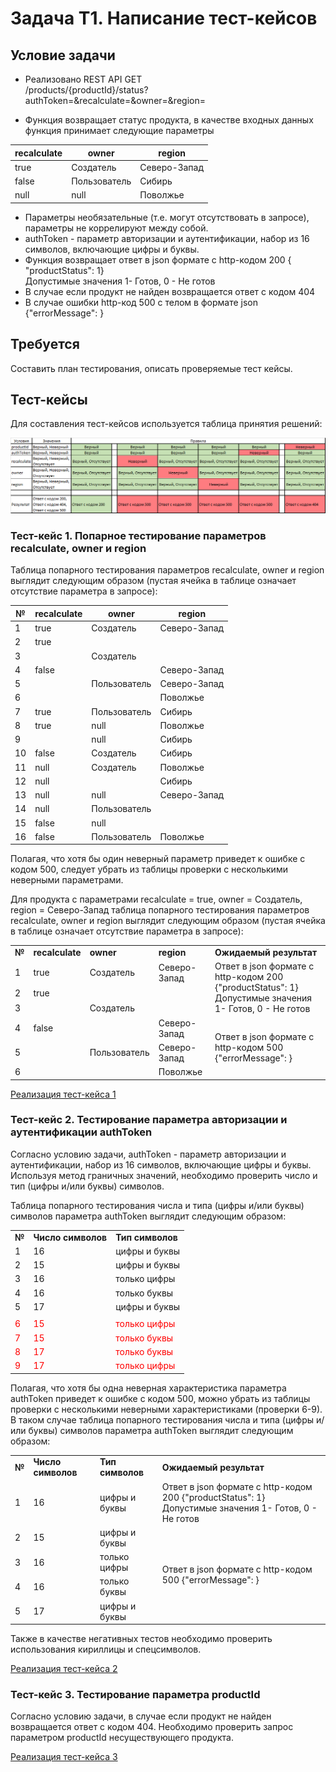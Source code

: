 # Задача Т1. Написание тест-кейсов

## Условие задачи
- Реализовано REST API GET  
/products/{productId}/status?authToken=&recalculate=&owner=&region=

- Функция возвращает статус продукта, в качестве входных данных функция принимает следующие параметры  

| recalculate | owner        | region       |
|-------------|--------------|--------------| 
| true        | Создатель    | Северо-Запад |
| false       | Пользователь | Сибирь       |
| null        | null         | Поволжье     |

- Параметры необязательные (т.е. могут отсутствовать в запросе), параметры не коррелируют между собой.
- authToken - параметр авторизации и аутентификации, набор из 16 символов, включающие цифры и буквы.
- Функция возвращает ответ в json формате с http-кодом 200 { "productStatus": 1}  
Допустимые значения 1- Готов, 0 - Не готов
- В случае если продукт не найден возвращается ответ с кодом 404
- В случае ошибки http-код 500 с телом в формате json {"errorMessage": }


## Требуется
Составить план тестирования, описать проверяемые тест кейсы.


## Тест-кейсы
Для составления тест-кейсов используется таблица принятия решений:

![decision_table.png](additional/decision_table.png)


### Тест-кейс 1. Попарное тестирование параметров recalculate, owner и region
Таблица попарного тестирования параметров recalculate, owner и region выглядит следующим образом (пустая ячейка в 
таблице означает отсутствие параметра в запросе):  

| №  | recalculate | owner        | region       |
|----|-------------|--------------|--------------|
| 1  | true        | Создатель    | Северо-Запад |
| 2  | true        |              |              |
| 3  |             | Создатель    |              |
| 4  | false       |              | Северо-Запад |
| 5  |             | Пользователь | Северо-Запад |
| 6  |             |              | Поволжье     |
| 7  | true        | Пользователь | Сибирь       |
| 8  | true        | null         | Поволжье     |
| 9  |             | null         | Сибирь       |
| 10 | false       | Создатель    | Сибирь       |
| 11 | null        | Создатель    | Поволжье     |
| 12 | null        |              | Сибирь       |
| 13 | null        | null         | Северо-Запад |
| 14 | null        | Пользователь |              |
| 15 | false       | null         |              |
| 16 | false       | Пользователь | Поволжье     |

Полагая, что хотя бы один неверный параметр приведет к ошибке с кодом 500, следует убрать из таблицы проверки с 
несколькими неверными параметрами.  

Для продукта c параметрами recalculate = true, owner = Создатель, region = Северо-Запад таблица попарного тестирования
параметров recalculate, owner и region выглядит следующим образом (пустая ячейка в таблице означает отсутствие параметра
в запросе):

<table>
    <tr>
        <td><b>№</b></td>
        <td><b>recalculate</b></td>
        <td><b>owner</b></td>
        <td><b>region</b></td>
        <td><b>Ожидаемый результат</b></td>
    </tr>
    <tr>
        <td>1</td>
        <td>true</td>
        <td>Создатель</td>
        <td>Северо-Запад</td>
        <td  rowspan="3">
            Ответ в json формате с http-кодом 200 {"productStatus": 1} <br>
            Допустимые значения 1- Готов, 0 - Не готов
        </td>
    </tr>
    <tr>
        <td>2</td>
        <td>true</td>
        <td></td>
        <td></td>
    </tr>
    <tr>
        <td>3</td>
        <td></td>
        <td>Создатель</td>
        <td></td>
    </tr>
    <tr>
        <td>4</td>
        <td>false</td>
        <td></td>
        <td>Северо-Запад</td>
        <td  rowspan="3">
            Ответ в json формате с http-кодом 500 {"errorMessage": }
        </td>
    </tr>
    <tr>
        <td>5</td>
        <td></td>
        <td>Пользователь</td>
        <td>Северо-Запад</td>
    </tr>
    <tr>
        <td>6</td>
        <td></td>
        <td></td>
        <td>Поволжье</td>
    </tr>
</table>

[Реализация тест-кейса 1](Test-case_1.md)


### Тест-кейс 2. Тестирование параметра авторизации и аутентификации authToken
Согласно условию задачи, authToken - параметр авторизации и аутентификации, набор из 16 символов, включающие цифры и буквы.  
Используя метод граничных значений, необходимо проверить число и тип (цифры и/или буквы) символов.

Таблица попарного тестирования числа и типа (цифры и/или буквы) символов параметра authToken выглядит следующим образом:

<table>
    <tr>
        <td><b>№</b></td>
        <td><b>Число символов</b></td>
        <td><b>Тип символов</b></td>
    </tr>
    <tr>
        <td>1</td>
        <td>16</td>
        <td>цифры и буквы</td>
    </tr>
    <tr>
        <td>2</td>
        <td>15</td>
        <td>цифры и буквы</td>
    </tr>
    <tr>
        <td>3</td>
        <td>16</td>
        <td>только цифры</td>
    </tr>
    <tr>
        <td>4</td>
        <td>16</td>
        <td>только буквы</td>
    </tr>
    <tr>
        <td>5</td>
        <td>17</td>
        <td>цифры и буквы</td>
    </tr>
    <tr>
        <td></td>
        <td></td>
        <td></td>
    </tr>
    <tr>
        <td><span style="color:red">6</span></td>
        <td><span style="color:red">15</span></td>
        <td><span style="color:red">только цифры</span></td>
    </tr>
    <tr>
        <td><span style="color:red">7</span></td>
        <td><span style="color:red">15</span></td>
        <td><span style="color:red">только буквы</span></td>
    </tr>
    <tr>
        <td><span style="color:red">8</span></td>
        <td><span style="color:red">17</span></td>
        <td><span style="color:red">только буквы</span></td>
    </tr>
    <tr>
        <td><span style="color:red">9</span></td>
        <td><span style="color:red">17</span></td>
        <td><span style="color:red">только цифры</span></td>
    </tr>
</table>

Полагая, что хотя бы одна неверная характеристика параметра authToken приведет к ошибке с кодом 500, можно убрать из 
таблицы проверки с несколькими неверными характеристиками (проверки 6-9). В таком случае таблица попарного 
тестирования числа и типа (цифры и/или буквы) символов параметра authToken выглядит следующим образом:

<table>
    <tr>
        <td><b>№</b></td>
        <td><b>Число символов</b></td>
        <td><b>Тип символов</b></td>
        <td><b>Ожидаемый результат</b></td>
    </tr>
    <tr>
        <td>1</td>
        <td>16</td>
        <td>цифры и буквы</td>
        <td>
            Ответ в json формате с http-кодом 200 {"productStatus": 1} <br>
            Допустимые значения 1- Готов, 0 - Не готов
        </td>
    </tr>
    <tr>
        <td>2</td>
        <td>15</td>
        <td>цифры и буквы</td>
        <td  rowspan="4">
            Ответ в json формате с http-кодом 500 {"errorMessage": }
        </td>
    </tr>
    <tr>
        <td>3</td>
        <td>16</td>
        <td>только цифры</td>
    </tr>
    <tr>
        <td>4</td>
        <td>16</td>
        <td>только буквы</td>
    </tr>
    <tr>
        <td>5</td>
        <td>17</td>
        <td>цифры и буквы</td>
    </tr>
</table>

Также в качестве негативных тестов необходимо проверить использования кириллицы и спецсимволов.

[Реализация тест-кейса 2](Test-case_2.md)


### Тест-кейс 3. Тестирование параметра productId
Согласно условию задачи, в случае если продукт не найден возвращается ответ с кодом 404. Необходимо проверить запрос
параметром productId несуществующего продукта.

[Реализация тест-кейса 3](Test-case_3.md)
